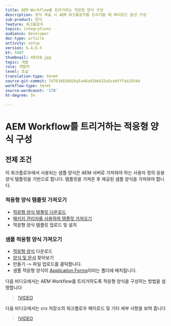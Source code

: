 ```yaml
---
title: AEM Workflow를 트리거하는 적응형 양식 구성
description: 양식 제출 시 AEM 워크플로우를 트리거할 때 페이로드 옵션 구성
sub-product: 양식
feature: 워크플로우
topics: integrations
audience: developer
doc-type: article
activity: setup
version: 6.4,6.5
kt: 5407
thumbnail: 40258.jpg
topic: 개발
role: 개발자
level: 초급
translation-type: tm+mt
source-git-commit: 7d7034026826a5a46a91b6425a5cebfffab2934d
workflow-type: tm+mt
source-wordcount: '170'
ht-degree: 5%

---
```



# AEM Workflow를 트리거하는 적응형 양식 구성

## 전제 조건

이 워크플로우에서 사용되는 샘플 양식은 AEM 서버로 가져와야 하는 사용자 정의 응용 양식 템플릿을 기반으로 합니다. 템플릿을 가져온 후 제공된 샘플 양식을 가져와야 합니다.

### 적응형 양식 템플릿 가져오기

* [적응형 양식 템플릿 다운로드](assets/af-form-template.zip)
* [패키지 관리자를 사용하여 템플릿 가져오기](http://localhost:4502/crx/packmgr/index.jsp)
* 적응형 양식 템플릿 업로드 및 설치

### 샘플 적응형 양식 가져오기

* [적응형 양식](assets/peak-application-form.zip) 다운로드
* [양식 및 문서](http://localhost:4502/aem/forms.html/content/dam/formsanddocuments) 찾아보기
* 만들기 -> 파일 업로드를 클릭합니다.
* 샘플 적응형 양식이 [Application Forms](http://localhost:4502/aem/forms.html/content/dam/formsanddocuments/applicationforms)이라는 폴더에 배치됩니다.

다음 비디오에서는 AEM Workflow를 트리거하도록 적응형 양식을 구성하는 방법을 설명합니다
>[!VIDEO](https://video.tv.adobe.com/v/40258/?quality=9&learn=on)

다음 비디오에서는 crx 저장소의 워크플로우 페이로드 및 기타 세부 사항을 보여 줍니다

>[!VIDEO](https://video.tv.adobe.com/v/40259/?quality=9&learn=on)


